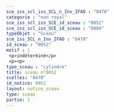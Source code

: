 ```yaml
---
sce_iss_scl_iss_SCL_n_Inv_IFAO : "8478"
categorie : "non royal"
sce_iss_scl_iss_SCE_id_sceau : "0052"
sce_iss_scl_iss_SCE_id_sceau : "0084"
typeObjet : "Sceau"
sce_iss_SCL_n_Inv_IFAO : "8478"
id_sceau : "0052"
motif : |
 <p>indéterminé</p>
 <p><p>
type_sceau : "cylindre"
title: sceau n°0052
scelles: "8478"
id_notice: 0052
layout: notice_sceau
type: sceau
partie: 1
---
```

